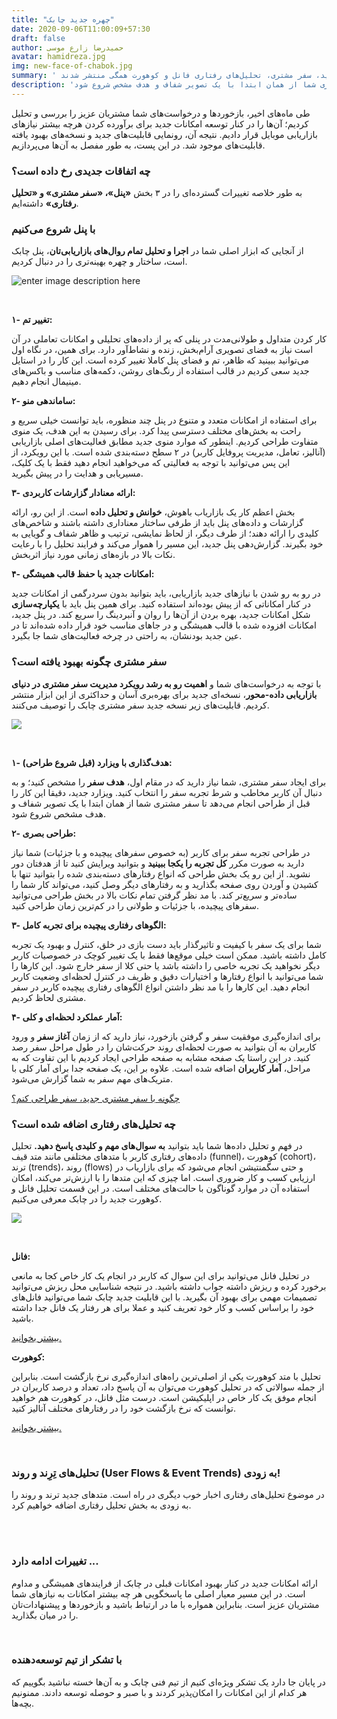 ```yaml
---
title: "چهره جدید چابک"
date: 2020-09-06T11:00:09+57:30
draft: false
author: حمیدرضا زارع موسی
avatar: hamidreza.jpg
img: new-face-of-chabok.jpg
summary: ' پنل جدید، سفر مشتری، تحلیل‌های رفتاری فانل و کوهورت همگی منتشر شدند! '
description: 'برای ایجاد سفر مشتری، شما نیاز دارید که در مقام اول، هدف سفر را مشخص کنید؛ و به دنبال آن کاربر مخاطب و شرط تجربه سفر را انتخاب کنید. ویزارد جدید، دقیقا این کار را قبل از طراحی انجام می‌دهد تا سفر مشتری شما از همان ابتدا با یک تصویر شفاف و هدف مشخص شروع شود.'
---
```



طی ماه‌های اخیر، بازخوردها و درخواست‌های شما مشتریان عزیز را بررسی و تحلیل کردیم؛ آن‌ها را در کنار توسعه‌ امکانات جدید برای برآورده کردن هرچه بیشتر نیازهای بازاریابی موبایل قرار دادیم. نتیجه آن، رونمایی قابلیت‌های جدید و نسخه‌های بهبود یافته قابلیت‌های موجود شد. در این پست، به طور مفصل به آن‌ها می‌پردازیم.

### چه اتفاقات جدیدی رخ داده است؟

به طور خلاصه تغییرات گسترده‌ای را در ۳ بخش **«پنل»، «سفر مشتری» و «تحلیل رفتاری»** داشته‌ایم.

### با پنل شروع می‌کنیم

از آنجایی که ابزار اصلی شما در **اجرا و تحلیل تمام روال‌های بازاریابی‌تان**، پنل چابک است، ساختار و چهره بهینه‌تری را در دنبال کردیم.

![enter image description here](http://uupload.ir/files/euv_new-panel.png)

<br>

**۱- تغییر تم:**

کار کردن متداول و طولانی‌مدت در پنلی که پر از داده‌های تحلیلی و امکانات تعاملی در آن است نیاز به فضای تصویری آرام‌بخش، زنده و نشاط‌آور دارد. برای همین، در نگاه اول می‌توانید ببینید که ظاهر، تم و فضای پنل کاملا تغییر کرده است. این کار را در استایل جدید سعی کردیم در قالب استفاده از رنگ‌های روشن، دکمه‌های مناسب و باکس‌های مینیمال انجام دهیم.

**۲- ساماندهی منو:**

برای استفاده از امکانات متعدد و متنوع در پنل چند منظوره، باید توانست خیلی سریع و راحت به بخش‌های مختلف دسترسی پیدا کرد. برای رسیدن به این هدف، یک منوی متفاوت طراحی کردیم. اینطور که موارد منوی جدید مطابق فعالیت‌های اصلی بازاریابی (آنالیز، تعامل، مدیریت پروفایل کاربر) در ۲ سطح دسته‌بندی شده است. با این رویکرد، از این پس می‌توانید با توجه به فعالیتی که می‌خواهید انجام دهید فقط با یک کلیک، مسیریابی و هدایت را در پیش بگیرید.

**۳- ارائه معنادار گزارشات کاربردی:**

بخش اعظم کار یک بازاریاب باهوش، **خوانش و تحلیل داده** است. از این رو، ارائه گزارشات و داده‌های پنل باید از طرفی ساختار معناداری داشته باشند و شاخص‌های کلیدی را ارائه دهند؛ از طرف دیگر، از لحاظ نمایشی، ترتیب و ظاهر شفاف و گویایی به خود بگیرند. گزارش‌دهی پنل جدید، این مسیر را هموار می‌کند و فرایند تحلیل را با رعایت نکات بالا در بازه‌های زمانی مورد نیاز اثربخش.

**۴- امکانات جدید با حفظ قالب همیشگی:**

در رو به رو شدن با نیازهای جدید بازاریابی، باید بتوانید بدون سردرگمی از امکانات جدید در کنار امکاناتی که از پیش بوده‌اند استفاده کنید. برای همین پنل باید با **یکپارچه‌سازی** شکل امکانات جدید، بهره بردن از آن‌ها را روان و آنبردینگ را سریع کند. در پنل جدید، امکانات افزوده شده با قالب همیشگی و در جاهای مناسب خود قرار داده شده‌اند تا در عین جدید بودنشان، به راحتی در چرخه فعالیت‌های شما جا بگیرد.

### سفر مشتری چگونه بهبود یافته است؟

با توجه به درخواست‌های شما و **اهمیت رو به رشد رویکرد مدیریت سفر مشتری در دنیای بازاریابی داده-محور**، نسخه‌ای جدید برای بهره‌بری آسان و حداکثری از این ابزار منتشر کردیم. قابلیت‌های زیر نسخه جدید سفر مشتری چابک را توصیف می‌کنند.

![](http://uupload.ir/files/gmff_journey.png)

<br>

**۱- هدف‌گذاری با ویزارد (قبل شروع طراحی):**

برای ایجاد سفر مشتری، شما نیاز دارید که در مقام اول، **هدف سفر** را مشخص کنید؛ و به دنبال آن کاربر مخاطب و شرط تجربه سفر را انتخاب کنید. ویزارد جدید، دقیقا این کار را قبل از طراحی انجام می‌دهد تا سفر مشتری شما از همان ابتدا با یک تصویر شفاف و هدف مشخص شروع شود.

**۲- طراحی بصری:**

در طراحی تجربه سفر برای کاربر (به خصوص سفرهای پیچیده و با جزئیات) شما نیاز دارید به صورت مکرر **کل تجربه را یکجا ببینید** و بتوانید ویرایش کنید تا از هدفتان دور نشوید. از این رو یک بخش طراحی که انواع رفتارهای دسته‌بندی شده را بتوانید تنها با کشیدن و آوردن روی صفحه بگذارید و به رفتارهای دیگر وصل کنید، می‌تواند کار شما را ساده‌تر و سریع‌تر کند. با مد نظر گرفتن تمام نکات بالا در بخش طراحی می‌توانید سفرهای پیچیده، با جزئیات و طولانی را در کم‌ترین زمان طراحی کنید.

**۳- الگوهای رفتاری پیچیده برای تجربه کامل:**

شما برای یک سفر با کیفیت و تاثیرگذار باید دست بازی در خلق، کنترل و بهبود یک تجربه کامل داشته باشید. ممکن است خیلی موقع‌ها فقط با یک تغییر کوچک در خصوصیات کاربر دیگر نخواهید یک تجربه خاصی را داشته باشد یا حتی کلا از سفر خارج شود. این کارها را شما می‌توانید با انواع رفتارها و اختیارات دقیق و ظریف در کنترل لحظه‌ای وضعیت کاربر انجام دهید. این کارها را با مد نظر داشتن انواع الگوهای رفتاری پیچیده کاربر در سفر مشتری لحاظ کردیم.

**۴- آمار عملکرد لحظه‌ای و کلی:**

برای اندازه‌گیری موفقیت سفر و گرفتن بازخورد، نیاز دارید که از زمان **آغاز سفر** و ورود کاربران به آن بتوانید به صورت لحظه‌ای روند حرکت‌شان را در طول مراحل سفر رصد کنید. در این راستا یک صفحه مشابه به صفحه طراحی ایجاد کردیم با این تفاوت که به مراحل، **آمار کاربران** اضافه شده است. علاوه بر این، یک صفحه جدا برای آمار کلی با متریک‌های مهم سفر به شما گزارش می‌شود.

[چگونه با سفر مشتری جدید، سفر طراحی کنم؟](https://doc.chabok.io/panel/journey.html)
  
### چه تحلیل‌های رفتاری اضافه شده است؟

در فهم و تحلیل داده‌ها شما باید بتوانید **به سوال‌های مهم و کلیدی پاسخ دهید.** تحلیل داده‌های رفتاری کاربر با متدهای مختلفی مانند متد قیف (funnel)، کوهورت (cohort)، ترند (trends)، روند (flows) و حتی سگمنتیشن انجام می‌شود که برای بازاریاب در ارزیابی کسب و کار ضروری است. اما چیزی که این متدها را با ارزش‌تر می‌کند، امکان استفاده آن در موارد گوناگون با حالت‌های مختلف است. در این قسمت تحلیل فانل و کوهورت جدید را در چابک معرفی می‌کنیم.

![](http://uupload.ir/files/jec_funnel-cohort.png)

<br>

**فانل:**

در تحلیل فانل می‌توانید برای این سوال که کاربر در انجام یک کار خاص کجا به مانعی برخورد کرده و ریزش داشته جواب داشته باشید. در نتیجه شناسایی محل ریزش می‌توانید تصمیمات مهمی برای بهبود آن بگیرید. با این قابلیت جدید چابک شما می‌توانید فانل‌های خود را براساس کسب و کار خود تعریف کنید و عملا برای هر رفتار یک فانل جدا داشته باشید.

[بیشتر بخوانید.](https://doc.chabok.io/panel/funnel.html)

**کوهورت:**

تحلیل با متد کوهورت یکی از اصلی‌ترین راه‌های اندازه‌گیری نرخ بازگشت است. بنابراین از جمله سوالاتی که در تحلیل کوهورت می‌توان به آن پاسخ داد، تعداد و درصد کاربران در انجام موفق یک کار خاص در اپلیکیشن است. درست مثل فانل، در کوهورت هم خواهید توانست که نرخ بازگشت خود را در رفتارهای مختلف آنالیز کنید.

[بیشتر بخوانید.](https://doc.chabok.io/panel/cohort.html)

‌‌
### تحلیل‌های تِرِند و روند (User Flows & Event Trends) به زودی!

در موضوع تحلیل‌های رفتاری اخبار خوب دیگری در راه است. متدهای جدید ترند و روند را به زودی به بخش تحلیل رفتاری اضافه خواهیم کرد.

<br><br>

### تغییرات ادامه دارد ...

ارائه امکانات جدید در کنار بهبود امکانات قبلی در چابک از فرایندهای همیشگی و مداوم است. در این مسیر معیار اصلی ما پاسخگویی هر چه بیشتر امکانات به نیازهای شما مشتریان عزیز است. بنابراین همواره با ما در ارتباط باشید و بازخوردها و پیشنهادات‌تان را در میان بگذارید.

<br>

### با تشکر از تیم توسعه‌دهنده

در پایان جا دارد یک تشکر ویژه‌ای کنیم از تیم فنی چابک و به آن‌ها خسته نباشید بگوییم که هر کدام از این امکانات را امکان‌پذیر کردند و با صبر و حوصله توسعه دادند. ممنونیم بچه‌ها.
